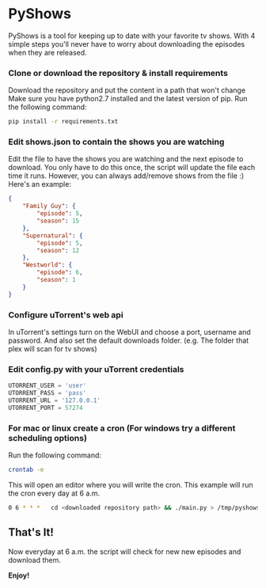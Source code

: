 # PyShows

PyShows is a tool for keeping up to date with your favorite tv shows.
With 4 simple steps you'll never have to worry about downloading the episodes when they are released.

### Clone or download the repository & install requirements
Download the repository and put the content in a path that won't change
Make sure you have python2.7 installed and the latest version of pip.
Run the following command:
```sh
pip install -r requirements.txt
```

### Edit shows.json to contain the shows you are watching
Edit the file to have the shows you are watching and the next episode to download.
You only have to do this once, the script will update the file each time it runs. However, you can always add/remove shows from the file :)
Here's an example:
```json
{
    "Family Guy": {
        "episode": 5,
        "season": 15
    },
    "Supernatural": {
        "episode": 5,
        "season": 12
    },
    "Westworld": {
        "episode": 6,
        "season": 1
    }
}
```

### Configure uTorrent's web api
In uTorrent's settings turn on the WebUI and choose a port, username and password.
And also set the default downloads folder. (e.g. The folder that plex will scan for tv shows)

### Edit config.py with your uTorrent credentials
```python
UTORRENT_USER = 'user'
UTORRENT_PASS = 'pass'
UTORRENT_URL = '127.0.0.1'
UTORRENT_PORT = 57274
```

### For mac or linux create a cron (For windows try a different scheduling options)
Run the following command:
```sh
crontab -e
```
This will open an editor where you will write the cron. This example will run the cron every day at 6 a.m.
```sh
0 6 * * *	cd <downloaded repository path> && ./main.py > /tmp/pyshows.log 2> /tmp/pyshows.err.log
```

That's It!
----
Now everyday at 6 a.m. the script will check for new new episodes and download them.

**Enjoy!**
